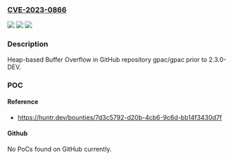 ### [CVE-2023-0866](https://cve.mitre.org/cgi-bin/cvename.cgi?name=CVE-2023-0866)
![](https://img.shields.io/static/v1?label=Product&message=gpac%2Fgpac&color=blue)
![](https://img.shields.io/static/v1?label=Version&message=%3C%202.3.0-DEV%20&color=brighgreen)
![](https://img.shields.io/static/v1?label=Vulnerability&message=CWE-122%20Heap-based%20Buffer%20Overflow&color=brighgreen)

### Description

Heap-based Buffer Overflow in GitHub repository gpac/gpac prior to 2.3.0-DEV.

### POC

#### Reference
- https://huntr.dev/bounties/7d3c5792-d20b-4cb6-9c6d-bb14f3430d7f

#### Github
No PoCs found on GitHub currently.

